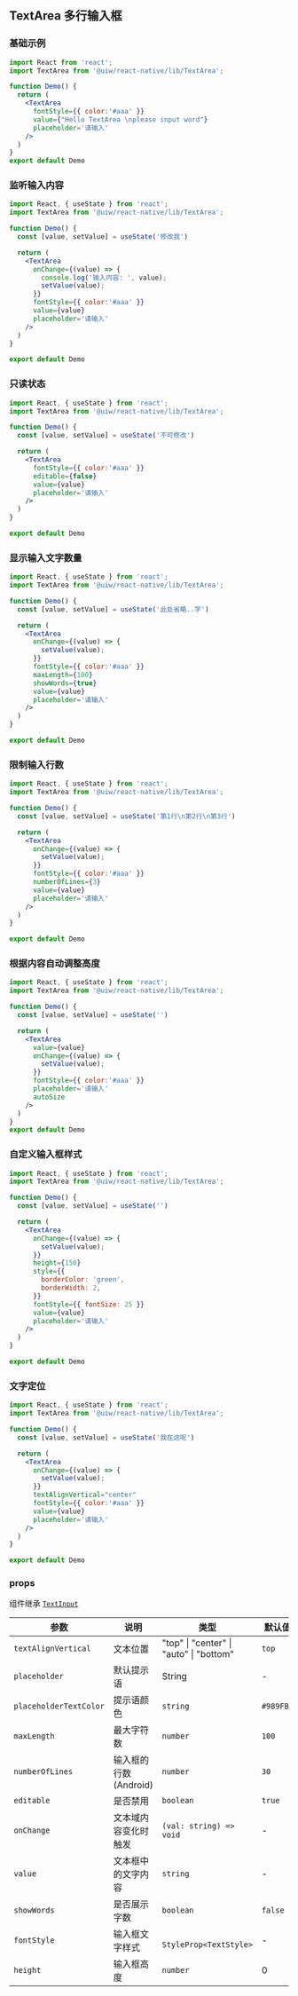 TextArea 多行输入框
---

<!-- ![](https://user-images.githubusercontent.com/66067296/147332763-7126a61c-0476-497e-8e52-5c2805ae346e.png) -->
<!--rehype:style=zoom: 33%;float: right; margin-left: 15px;-->

### 基础示例

```jsx mdx:preview&background=#bebebe29
import React from 'react';
import TextArea from '@uiw/react-native/lib/TextArea';

function Demo() {
  return (
    <TextArea
      fontStyle={{ color:'#aaa' }}
      value={"Hello TextArea \nplease input word"}
      placeholder='请输入'
    />
  )
}
export default Demo
```

### 监听输入内容
```jsx mdx:preview&background=#bebebe29
import React, { useState } from 'react';
import TextArea from '@uiw/react-native/lib/TextArea';

function Demo() {
  const [value, setValue] = useState('修改我')

  return (
    <TextArea
      onChange={(value) => {
        console.log('输入内容: ', value);
        setValue(value);
      }}
      fontStyle={{ color:'#aaa' }}
      value={value}
      placeholder='请输入'
    />
  )
}

export default Demo
```

### 只读状态

```jsx mdx:preview&background=#bebebe29
import React, { useState } from 'react';
import TextArea from '@uiw/react-native/lib/TextArea';

function Demo() {
  const [value, setValue] = useState('不可修改')

  return (
    <TextArea
      fontStyle={{ color:'#aaa' }}
      editable={false}
      value={value}
      placeholder='请输入'
    />
  )
}

export default Demo
```

### 显示输入文字数量
```jsx mdx:preview&background=#bebebe29
import React, { useState } from 'react';
import TextArea from '@uiw/react-native/lib/TextArea';

function Demo() {
  const [value, setValue] = useState('此处省略..字')

  return (
    <TextArea
      onChange={(value) => {
        setValue(value);
      }}
      fontStyle={{ color:'#aaa' }}
      maxLength={100}
      showWords={true}
      value={value}
      placeholder='请输入'
    />
  )
}

export default Demo
```

### 限制输入行数
```jsx mdx:preview&background=#bebebe29
import React, { useState } from 'react';
import TextArea from '@uiw/react-native/lib/TextArea';

function Demo() {
  const [value, setValue] = useState('第1行\n第2行\n第3行')

  return (
    <TextArea
      onChange={(value) => {
        setValue(value);
      }}
      fontStyle={{ color:'#aaa' }}
      numberOfLines={3}
      value={value}
      placeholder='请输入'
    />
  )
}

export default Demo
```

### 根据内容自动调整高度

```jsx mdx:preview&background=#bebebe29
import React, { useState } from 'react';
import TextArea from '@uiw/react-native/lib/TextArea';

function Demo() {
  const [value, setValue] = useState('')

  return (
    <TextArea
      value={value}
      onChange={(value) => {
        setValue(value);
      }}
      fontStyle={{ color:'#aaa' }}
      placeholder='请输入'
      autoSize
    />
  )
}
export default Demo
```

### 自定义输入框样式
```jsx mdx:preview&background=#bebebe29
import React, { useState } from 'react';
import TextArea from '@uiw/react-native/lib/TextArea';

function Demo() {
  const [value, setValue] = useState('')

  return (
    <TextArea
      onChange={(value) => {
        setValue(value);
      }}
      height={150}
      style={{
        borderColor: 'green',
        borderWidth: 2,
      }}
      fontStyle={{ fontSize: 25 }}
      value={value}
      placeholder='请输入'
    />
  )
}

export default Demo
```

### 文字定位
```jsx mdx:preview&background=#bebebe29
import React, { useState } from 'react';
import TextArea from '@uiw/react-native/lib/TextArea';

function Demo() {
  const [value, setValue] = useState('我在这呢')

  return (
    <TextArea
      onChange={(value) => {
        setValue(value);
      }}
      textAlignVertical="center"
      fontStyle={{ color:'#aaa' }}
      value={value}
      placeholder='请输入'
    />
  )
}

export default Demo
```

### props

组件继承 [`TextInput`](https://www.react-native.cn/docs/textinput)

| 参数 | 说明 | 类型 | 默认值 |
|------|------|-----|------|
| `textAlignVertical` | 文本位置 | "top" \| "center" \| "auto" \| "bottom" | `top` |
| `placeholder` | 默认提示语 | String | - |
| `placeholderTextColor` | 提示语颜色 | `string` | `#989FB2` |
| `maxLength` | 最大字符数 | `number` | `100` |
| `numberOfLines` | 输入框的行数(Android) | `number` | `30` |
| `editable` | 是否禁用 | `boolean` | `true` |
| `onChange` | 文本域内容变化时触发 | `(val: string) => void` | - |
| `value` | 文本框中的文字内容 | `string` | - |
| `showWords` | 是否展示字数 | `boolean` | `false` |
| `fontStyle` | 输入框文字样式 | ` StyleProp<TextStyle>` | - |
| `height` | 输入框高度 | `number` | 0 |

